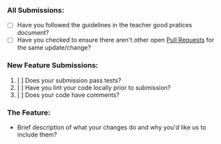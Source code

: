 ### All Submissions:

* [ ] Have you followed the guidelines in the teacher good pratices document?
* [ ] Have you checked to ensure there aren't other open [Pull Requests](../../../pulls) for the same update/change?

<!-- You can erase any parts of this template not applicable to your Pull Request. -->

### New Feature Submissions:

1. [ ] Does your submission pass tests?
2. [ ] Have you lint your code locally prior to submission?
3. [ ] Does your code have comments?

### The Feature:

* Brief description of what your changes do and why you'd like us to include them?
